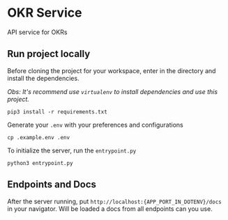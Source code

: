# OKR Service

API service for OKRs

## Run project locally

Before cloning the project for your workspace, enter in the directory and install the dependencies.

*Obs: It's recommend use `virtualenv` to install dependencies and use this project.*
```SHELL
pip3 install -r requirements.txt
```

Generate your `.env` with your preferences and configurations
```SHELL
cp .example.env .env
```

To initialize the server, run the `entrypoint.py`
```SHELL
python3 entrypoint.py
```

## Endpoints and Docs

After the server running, put `http://localhost:{APP_PORT_IN_DOTENV}/docs` in your navigator.
Will be loaded a docs from all endpoints can you use.